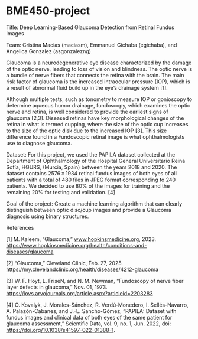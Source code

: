 # BME450-project
Title: Deep Learning-Based Glaucoma Detection from Retinal Fundus Images

Team: Cristina Macias (maciasm), Emmanuel Gichaba (egichaba), and Angelica Gonzalez (asgonzalezng)

Glaucoma is a neurodegenerative eye disease characterized by the damage of the optic nerve, leading to loss of vision and blindness. The optic nerve is a bundle of nerve fibers that connects the retina with the brain. The main risk factor of glaucoma is the increased intraocular pressure (IOP), which is a result of abnormal fluid build up in the eye’s drainage system [1].

Although multiple tests, such as tonometry to measure IOP or gonioscopy to determine aqueous humor drainage, fundoscopy, which examines the optic nerve and retina, is well considered to provide the earliest signs of glaucoma [2,3]. Diseased retinas have key morphological changes of the retina in what is termed cupping, where the size of the optic cup increases to the size of the optic disk due to the increased IOP [3]. This size difference found in a Fundoscopic retinal image is what ophthalmologists use to diagnose glaucoma.

Dataset: For this project, we used the PAPILA dataset collected at the Department of Ophthalmology of the Hospital General Universitario Reina Sofía, HGURS, (Murcia, Spain) between the years 2018 and 2020. The dataset contains 2576 × 1934 retinal fundus images of both eyes of all patients with a total of 480 files in JPEG format corresponding to 240 patients. We decided to use 80% of the images for training and the remaining 20% for testing and validation. [4]

Goal of the project: Create a machine learning algorithm that can clearly distinguish between optic disc/cup images  and provide a Glaucoma diagnosis using binary structures.


References

[1] M. Kaleem, “Glaucoma,” www.hopkinsmedicine.org, 2023. https://www.hopkinsmedicine.org/health/conditions-and-diseases/glaucoma 

[2] “Glaucoma,” Cleveland Clinic, Feb. 27, 2025. https://my.clevelandclinic.org/health/diseases/4212-glaucoma

[3] W. F. Hoyt, L. FriséN, and N. M. Newman, “Fundoscopy of nerve fiber layer defects in glaucoma,” Nov. 01, 1973. https://iovs.arvojournals.org/article.aspx?articleid=2203283

[4] O. Kovalyk, J. Morales-Sánchez, R. Verdú-Monedero, I. Sellés-Navarro, A. Palazón-Cabanes, and J.-L. Sancho-Gómez, “PAPILA: Dataset with fundus images and clinical data of both eyes of the same patient for glaucoma assessment,” Scientific Data, vol. 9, no. 1, Jun. 2022, doi: https://doi.org/10.1038/s41597-022-01388-1. 



